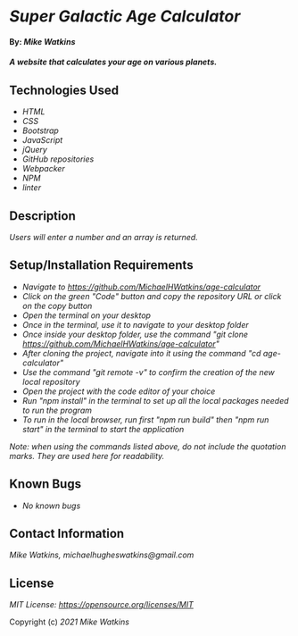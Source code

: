 # _Super Galactic Age Calculator_

#### By: _**Mike Watkins**_

#### _A website that calculates your age on various planets._

## Technologies Used

* _HTML_
* _CSS_
* _Bootstrap_
* _JavaScript_
* _jQuery_
* _GitHub repositories_
* _Webpacker_
* _NPM_
* _linter_


## Description

_Users will enter a number and an array is returned._


## Setup/Installation Requirements

* _Navigate to https://github.com/MichaelHWatkins/age-calculator_
* _Click on the green "Code" button and copy the repository URL or click on the copy button_
* _Open the terminal on your desktop_
* _Once in the terminal, use it to navigate to your desktop folder_
* _Once inside your desktop folder, use the command "git clone https://github.com/MichaelHWatkins/age-calculator"_
* _After cloning the project, navigate into it using the command "cd age-calculator"_
* _Use the command "git remote -v" to confirm the creation of the new local repository_
* _Open the project with the code editor of your choice_
* _Run "npm install" in the terminal to set up all the local packages needed to run the program_
* _To run in the local browser, run first "npm run build" then "npm run start" in the terminal to start the application_

_Note: when using the commands listed above, do not include the quotation marks. They are used here for readability._

## Known Bugs

* _No known bugs_

## Contact Information
_Mike Watkins, michaelhugheswatkins@gmail.com_


## License

_MIT License: https://opensource.org/licenses/MIT_

Copyright (c) _2021_ _Mike Watkins_